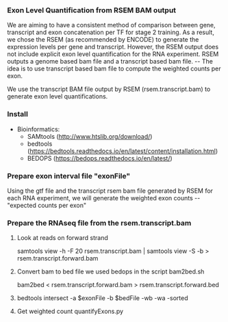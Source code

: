 ### Exon Level Quantification from RSEM BAM output 

We are aiming to have a consistent method of comparison between gene, transcript and exon concatenation per TF for stage 2 training. As a result, we chose the RSEM (as recommended by ENCODE) to generate the expression levels per gene and transcript. However, the RSEM output does not include explicit exon level quantification for the RNA experiment. RSEM outputs a genome based bam file and a transcript based bam file. -- The idea is to use transcript based bam file to compute the weighted counts per exon. 

We use the transcript BAM file output by RSEM (rsem.transcript.bam) to generate exon level quantifications. 

### Install

- Bioinformatics:
	- SAMtools (http://www.htslib.org/download/)
	- bedtools (https://bedtools.readthedocs.io/en/latest/content/installation.html)
  - BEDOPS (https://bedops.readthedocs.io/en/latest/)

### Prepare exon interval file "exonFile"
Using the gtf file and the transcript rsem bam file generated by RSEM for each RNA experiment, we will generate the weighted exon counts -- "expected counts per exon"

### Prepare the RNAseq file from the rsem.transcript.bam
1. Look at reads on forward strand
      
      samtools view -h -F 20 rsem.transcript.bam | samtools view -S -b > rsem.transcript.forward.bam
 
 2. Convert bam to bed file we used bedops in the script bam2bed.sh
      
      bam2bed  < rsem.transcript.forward.bam > rsem.transcript.forward.bed

 3. bedtools intersect -a $exonFile -b $bedFile -wb -wa -sorted
 4. Get weighted count quantifyExons.py
